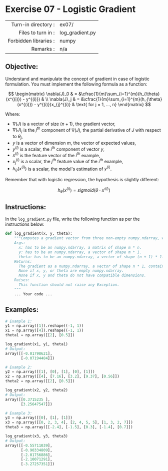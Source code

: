 # Exercise 07 - Logistic Gradient

|                         |                         |
| -----------------------:| ----------------------- |
|   Turn-in directory :   |  ex07/                  |
|   Files to turn in :    |  log_gradient.py        |
|   Forbidden libraries : |  numpy                  |
|   Remarks :             |  n/a                    |

## Objective:
Understand and manipulate the concept of gradient in case of logistic formulation.
You must implement the following formula as a function:  

$$
\begin{matrix}
\nabla(J)_0 &  = &\cfrac{1}{m}\sum_{i=1}^{m}(h_{\theta}(x^{(i)}) - y^{(i)}) & \\
\nabla(J)_j & = &\cfrac{1}{m}\sum_{i=1}^{m}(h_{\theta}(x^{(i)}) - y^{(i)})x_{j}^{(i)} & \text{ for j = 1, ..., n}    
\end{matrix}
$$

Where:
- $\nabla(J)$ is a vector of size $(n + 1)$, the gradient vector,
- $\nabla(J)_j$ is the $j^{th}$ component of $\nabla(J)$, the partial derivative of $J$ with respect to $\theta_j$,
- $y$ is a vector of dimension $m$, the vector of expected values,
- $y^{(i)}$ is a scalar, the $i^{th}$ component of vector $y$,
- $x^{(i)}$ is the feature vector of the $i^{th}$ example,
- $x^{(i)}_j$ is a scalar, the $j^{th}$ feature value of the $i^{th}$ example,
- $h_{\theta}(x^{(i)})$ is a scalar, the model's estimation of $y^{(i)}$.

Remember that with logistic regression, the hypothesis is slightly different:  

$$
h_{\theta}(x^{(i)}) = sigmoid( \theta \cdot x'^{(i)})
$$


## Instructions:
In the `log_gradient.py` file, write the following function as per the instructions below: 
```python
def log_gradient(x, y, theta):
    """Computes a gradient vector from three non-empty numpy.ndarray, with a for-loop. The three arrays must have compatible dimensions.
    Args:
      x: has to be an numpy.ndarray, a matrix of shape m * n.
      y: has to be an numpy.ndarray, a vector of shape m * 1.
      theta: has to be an numpy.ndarray, a vector of shape (n + 1) * 1.
    Returns:
      The gradient as a numpy.ndarray, a vector of shape n * 1, containing the result of the formula for all j.
      None if x, y, or theta are empty numpy.ndarray.
      None if x, y and theta do not have compatible dimensions.
    Raises:
      This function should not raise any Exception.
    """
    ... Your code ...
```
  
## Examples:
```python
# Example 1:
y1 = np.array([1]).reshape((-1, 1))
x1 = np.array([4]).reshape((-1, 1))
theta1 = np.array([[2], [0.5]])

log_gradient(x1, y1, theta1)
# Output:
array([[-0.01798621],
       [-0.07194484]])

# Example 2: 
y2 = np.array([[1], [0], [1], [0], [1]])
x2 = np.array([[4], [7.16], [3.2], [9.37], [0.56]])
theta2 = np.array([[2], [0.5]])

log_gradient(x2, y2, theta2)
# Output:
array([[0.3715235 ],
       [3.25647547]])

# Example 3: 
y3 = np.array([[0], [1], [1]])
x3 = np.array([[0, 2, 3, 4], [2, 4, 5, 5], [1, 3, 2, 7]])
theta3 = np.array([[-2.4], [-1.5], [0.3], [-1.4], [0.7]])

log_gradient(x3, y3, theta3)
# Output:
array([[-0.55711039],
       [-0.90334809],
       [-2.01756886],
       [-2.10071291],
       [-3.27257351]])
```
